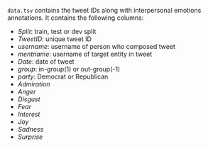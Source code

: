 `data.tsv` contains the tweet IDs along with interpersonal emotions annotations. It contains the following columns:

- *Split*: train, test or dev split
- *TweetID*: unique tweet ID 
- *username*: username of person who composed tweet
- *mentname*: username of target entity in tweet
- *Date*: date of tweet
- *group*: in-group(1) or out-group(-1)
- *party*: Democrat or Republican
- *Admiration*
- *Anger*
- *Disgust*
- *Fear*
- *Interest*
- *Joy*
- *Sadness*
- *Surprise*
